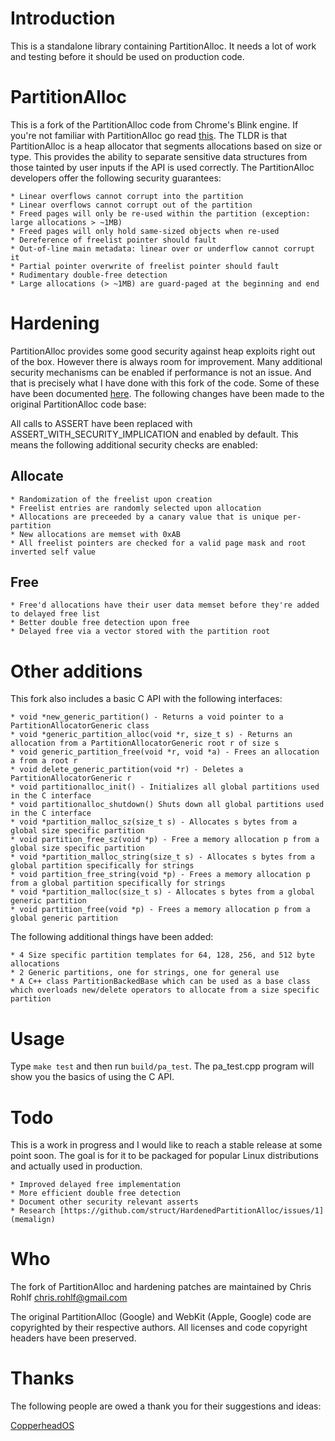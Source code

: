 # Introduction

This is a standalone library containing PartitionAlloc. It needs a lot of work and testing before it should be used on production code.

# PartitionAlloc

This is a fork of the PartitionAlloc code from Chrome's Blink engine. If you're not familiar with PartitionAlloc go read [this](http://struct.github.io/partition_alloc.html). The TLDR is that PartitionAlloc is a heap allocator that segments allocations based on size or type. This provides the ability to separate sensitive data structures from those tainted by user inputs if the API is used correctly. The PartitionAlloc developers offer the following security guarantees:

	* Linear overflows cannot corrupt into the partition
	* Linear overflows cannot corrupt out of the partition
	* Freed pages will only be re-used within the partition (exception: large allocations > ~1MB)
	* Freed pages will only hold same-sized objects when re-used
	* Dereference of freelist pointer should fault
	* Out-of-line main metadata: linear over or underflow cannot corrupt it
	* Partial pointer overwrite of freelist pointer should fault
	* Rudimentary double-free detection
	* Large allocations (> ~1MB) are guard-paged at the beginning and end

# Hardening

PartitionAlloc provides some good security against heap exploits right out of the box. However there is always room for improvement. Many additional security mechanisms can be enabled if performance is not an issue. And that is precisely what I have done with this fork of the code. Some of these have been documented [here](http://struct.github.io/partition_alloc.html). The following changes have been made to the original PartitionAlloc code base:

All calls to ASSERT have been replaced with ASSERT_WITH_SECURITY_IMPLICATION and enabled by default. This means the following additional security checks are enabled:

## Allocate

	* Randomization of the freelist upon creation
	* Freelist entries are randomly selected upon allocation
	* Allocations are preceeded by a canary value that is unique per-partition
	* New allocations are memset with 0xAB
	* All freelist pointers are checked for a valid page mask and root inverted self value

## Free

	* Free'd allocations have their user data memset before they're added to delayed free list
	* Better double free detection upon free
	* Delayed free via a vector stored with the partition root

# Other additions

This fork also includes a basic C API with the following interfaces:

	* void *new_generic_partition() - Returns a void pointer to a PartitionAllocatorGeneric class
	* void *generic_partition_alloc(void *r, size_t s) - Returns an allocation from a PartitionAllocatorGeneric root r of size s
	* void generic_partition_free(void *r, void *a) - Frees an allocation a from a root r
	* void delete_generic_partition(void *r) - Deletes a PartitionAllocatorGeneric r
	* void partitionalloc_init() - Initializes all global partitions used in the C interface
	* void partitionalloc_shutdown() Shuts down all global partitions used in the C interface
	* void *partition_malloc_sz(size_t s) - Allocates s bytes from a global size specific partition
	* void partition_free_sz(void *p) - Free a memory allocation p from a global size specific partition
	* void *partition_malloc_string(size_t s) - Allocates s bytes from a global partition specifically for strings
	* void partition_free_string(void *p) - Frees a memory allocation p from a global partition specifically for strings
	* void *partition_malloc(size_t s) - Allocates s bytes from a global generic partition
	* void partition_free(void *p) - Frees a memory allocation p from a global generic partition

The following additional things have been added:

	* 4 Size specific partition templates for 64, 128, 256, and 512 byte allocations
	* 2 Generic partitions, one for strings, one for general use
	* A C++ class PartitionBackedBase which can be used as a base class which overloads new/delete operators to allocate from a size specific partition

# Usage

Type `make test` and then run `build/pa_test`. The pa_test.cpp program will show you the basics of using the C API.

# Todo

This is a work in progress and I would like to reach a stable release at some point soon. The goal is for it to be packaged for popular Linux distributions and actually used in production.

	* Improved delayed free implementation
	* More efficient double free detection
	* Document other security relevant asserts
	* Research [https://github.com/struct/HardenedPartitionAlloc/issues/1](memalign)

# Who

The fork of PartitionAlloc and hardening patches are maintained by Chris Rohlf chris.rohlf@gmail.com

The original PartitionAlloc (Google) and WebKit (Apple, Google) code are copyrighted by their respective authors. All licenses and code copyright headers have been preserved.

# Thanks

The following people are owed a thank you for their suggestions and ideas:

[CopperheadOS](https://twitter.com/copperheados)